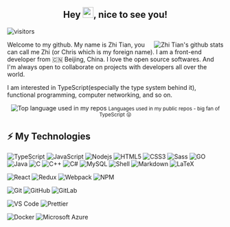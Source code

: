<h2 align="center">Hey <img src="https://media.giphy.com/media/hvRJCLFzcasrR4ia7z/giphy.gif" width="25px">, nice to see you!</h2>

<!--
**tianzhich/tianzhich** is a ✨ _special_ ✨ repository because its `README.md` (this file) appears on your GitHub profile.

Here are some ideas to get you started:

- 🔭 I’m currently working on ...
- 🌱 I’m currently learning ...
- 👯 I’m looking to collaborate on ...
- 🤔 I’m looking for help with ...
- 💬 Ask me about ...
- 📫 How to reach me: ...
- 😄 Pronouns: ...
- ⚡ Fun fact: ...
-->

![visitors](https://visitor-badge.glitch.me/badge?page_id=tianzhich.tianzhich)

<div>
  <img align="right" src="https://github-readme-stats.vercel.app/api?username=tianzhich&show_icons=true&theme=chartreuse-dark" alt="Zhi Tian's github stats" />
  <p>Welcome to my github. My name is Zhi Tian, you can call me Zhi (or Chris which is my foreign name). I am a front-end developer from 🇨🇳 Beijing, China. I love the open source softwares. And I'm always open to collaborate on projects with developers all over the world.</p>
  <p>I am interested in TypeScript(especially the type system behind it), functional programming, computer networking, and so on.</p>
</div>

<div align="center">
  <img src="https://github-readme-stats.vercel.app/api/top-langs/?username=tianzhich&layout=compact&hide_title=1" alt="Top language used in my repos" />
  <small>Languages used in my public repos - big fan of TypeScript 😛</small>
  <br />
</div>

## ⚡ My Technologies

![TypeScript](https://img.shields.io/badge/-TypeScript-007ACC?style=flat-square&logo=typescript)
![JavaScript](https://img.shields.io/badge/-JavaScript-black?style=flat-square&logo=javascript)
![Nodejs](https://img.shields.io/badge/-Nodejs-black?style=flat-square&logo=Node.js)
![HTML5](https://img.shields.io/badge/-HTML5-E34F26?style=flat-square&logo=html5&logoColor=white)
![CSS3](https://img.shields.io/badge/-CSS3-1572B6?style=flat-square&logo=css3)
![Sass](https://img.shields.io/badge/-Sass-CC6699?style=flat-square&logo=sass&logoColor=white)
![GO](https://img.shields.io/badge/GO-%2300ADD8.svg?&style=flat-square&logo=go&logoColor=white)
![Java](https://img.shields.io/badge/Java-%23ED8B00.svg?&style=flat-square&logo=java&logoColor=white")
![C](https://img.shields.io/badge/C%20-%2300599C.svg?&style=flat-square&logo=c&logoColor=white")
![C++](https://img.shields.io/badge/C++%20-%2300599C.svg?&style=flat-square&logo=c%2B%2B&ogoColor=white)
![C#](https://img.shields.io/badge/C%23%20-%23239120.svg?&style=flat-square&logo=c-sharp&logoColor=white")
![MySQL](https://img.shields.io/badge/-MySQL-black?style=flat-square&logo=mysql)
![Shell](https://img.shields.io/badge/-Shell-blasck?style=flat-square&logo=Shell)
![Markdown](https://img.shields.io/badge/markdown-%23000000.svg?&style=flat-square&logo=markdown&logoColor=white)
![LaTeX](https://img.shields.io/badge/latex%20-%23008080.svg?&style=flat-square&logo=latex&logoColor=white)

![React](https://img.shields.io/badge/-React-black?style=flat-square&logo=react)
![Redux](https://img.shields.io/badge/-Redux-764ABC?style=flat-square&logo=redux&logoColor=white)
![Webpack](https://img.shields.io/badge/-Webpack-8DD6F9?style=flat-square&logo=webpack&logoColor=white)
![NPM](https://img.shields.io/badge/-NPM-CB3837?style=flat-square&logo=npm&logoColor=white)

![Git](https://img.shields.io/badge/-Git-black?style=flat-square&logo=git)
![GitHub](https://img.shields.io/badge/-GitHub-181717?style=flat-square&logo=github)
![GitLab](https://img.shields.io/badge/-GitLab-FCA121?style=flat-square&logo=gitlab)

![VS Code](https://img.shields.io/badge/-VS%20Code-007ACC?style=flat-square&logo=visual-studio-code)
![Prettier](https://img.shields.io/badge/-Prettier-F7B93E?style=flat-square&logo=prettier&logoColor=white)

![Docker](https://img.shields.io/badge/-Docker-black?style=flat-square&logo=docker)
![Microsoft Azure](https://img.shields.io/badge/Microsoft%20Azure-232F7E?style=flat-square&logo=microsoft-azure)

